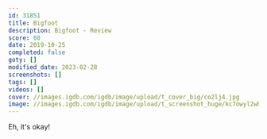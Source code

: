 ```yaml
---
id: 31851
title: Bigfoot
description: Bigfoot - Review
score: 60
date: 2019-10-25
completed: false
goty: []
modified_date: 2023-02-28
screenshots: []
tags: []
videos: []
cover: //images.igdb.com/igdb/image/upload/t_cover_big/co2lj4.jpg
image: //images.igdb.com/igdb/image/upload/t_screenshot_huge/kc7owyl2whuzkikvrn6h.jpg
---
```

Eh, it's okay!